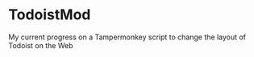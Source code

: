 # TodoistMod
My current progress on a Tampermonkey script to change the layout of Todoist on the Web
